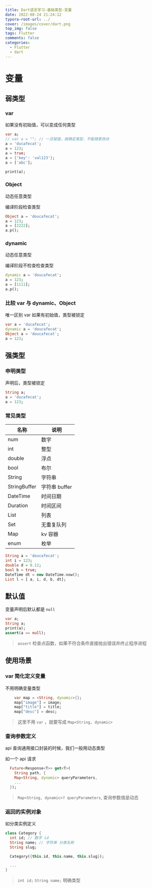 ```yaml
---
title: Dart语言学习-基础类型-变量
date: 2022-08-24 21:24:12
typora-root-url: ../
cover: /images/cover/dart.png
top_img: false
tags: Flutter
comments: false
categories:
  - Flutter
  - dart
---
```


# 变量

## 弱类型

### var

如果没有初始值，可以变成任何类型

```dart
var a;
// var a = ""; // 一旦赋值，就确定类型，不能随意改动
a = 'ducafecat';
a = 123;
a = true;
a = {'key': 'val123'};
a = ['abc'];

print(a);
```

### Object

动态任意类型

编译阶段检查类型

```dart
Object a = 'doucafecat';
a = 123;
a = [2222];
a.p();
```

### dynamic

动态任意类型

编译阶段不检查检查类型

```dart
dynamic a = 'doucafecat';
a = 123;
a = [1111];
a.p();
```

### 比较 var 与 dynamic、Object

唯一区别 var 如果有初始值，类型被锁定

```dart
var a = 'ducafecat';
dynamic a = 'doucafecat';
Object a = 'doucafecat';
a = 123;
```

## 强类型

### 申明类型

声明后，类型被锁定

```dart
String a;
a = 'ducafecat';
a = 123;
```

### 常见类型

| 名称         | 说明          |
| ------------ | ------------- |
| num          | 数字          |
| int          | 整型          |
| double       | 浮点          |
| bool         | 布尔          |
| String       | 字符串        |
| StringBuffer | 字符串 buffer |
| DateTime     | 时间日期      |
| Duration     | 时间区间      |
| List         | 列表          |
| Set          | 无重复队列    |
| Map          | kv 容器       |
| enum         | 枚举          |

```dart
String a = 'doucafecat';
int i = 123;
double d = 0.12;
bool b = true;
DateTime dt = new DateTime.now();
List l = [ a, i, d, b, dt];
```

## 默认值

变量声明后默认都是 `null`

```dart
var a;
String a;
print(a);
assert(a == null);
```

> `assert` 检查点函数，如果不符合条件直接抛出错误并终止程序进程

## 使用场景

### var 简化定义变量

不用明确变量类型

```dart
    var map = <String, dynamic>{};
    map["image"] = image;
    map["title"] = title;
    map["desc"] = desc;
```

> 这里不用 `var` ，就要写成 `Map<String, dynamic>`

### 查询参数定义

api 查询通用接口封装的时候，我们一般用动态类型

如一个 api 请求

```dart
  Future<Response<T>> get<T>(
    String path, {
    Map<String, dynamic> queryParameters,
    ...
  });
```

> `Map<String, dynamic>? queryParameters`, 查询参数值是动态

### 返回的实例对象

如分类实例定义

```dart
class Category {
  int id; // 数字 id
  String name; // 字符串 分类名称
  String slug;

  Category({this.id, this.name, this.slug});

  ...
}
```

> `int id;` `String name;` 明确类型
